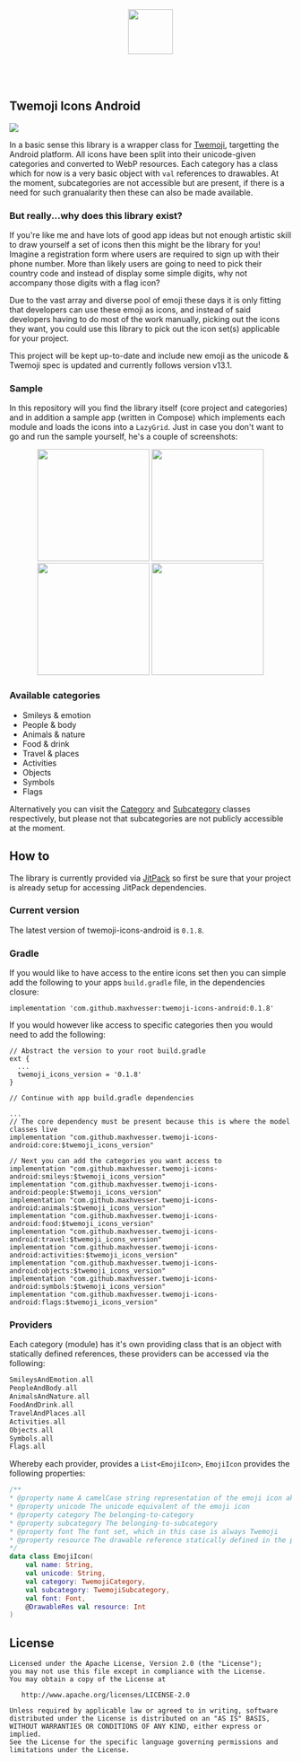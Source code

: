 <p align="center">
  </br>
  </br>
  <img src="https://emojipedia-us.s3.dualstack.us-west-1.amazonaws.com/thumbs/240/twitter/282/smiling-face-with-heart-eyes_1f60d.png" height="80"></img>
  </br>
  </br>
  </br>
  </br>
</p>

## Twemoji Icons Android

[![](https://jitpack.io/v/maxhvesser/twemoji-icons-android.svg)](https://jitpack.io/#maxhvesser/twemoji-icons-android)

In a basic sense this library is a wrapper class for [Twemoji](https://github.com/twitter/twemoji), targetting the Android platform. All icons have been split into their unicode-given categories and converted to WebP resources. Each category has a class which for now is a very basic object with `val` references to drawables. At the moment, subcategories are not accessible but are present, if there is a need for such granualarity then these can also be made available.

### But really...why does this library exist?

If you're like me and have lots of good app ideas but not enough artistic skill to draw yourself a set of icons then this might be the library for you! Imagine a registration form where users are required to sign up with their phone number. More than likely users are going to need to pick their country code and instead of display some simple digits, why not accompany those digits with a flag icon?

Due to the vast array and diverse pool of emoji these days it is only fitting that developers can use these emoji as icons, and instead of said developers having to do most of the work manually, picking out the icons they want, you could use this library to pick out the icon set(s) applicable for your project.

This project will be kept up-to-date and include new emoji as the unicode & Twemoji spec is updated and currently follows version v13.1.

### Sample

In this repository will you find the library itself (core project and categories) and in addition a sample app (written in Compose) which implements each module and loads the icons into a `LazyGrid`. Just in case you don't want to go and run the sample yourself, he's a couple of screenshots:

<p align="center">
    <img
        src="https://user-images.githubusercontent.com/46483870/129178025-a9e03f94-0d8d-4326-95e1-07a468979ba6.png"
        width="200">
    <img
        src="https://user-images.githubusercontent.com/46483870/129178037-aaca733f-7e1a-4cdc-88c9-d5549d70480c.png"
        width="200">
    <img 
        src="https://user-images.githubusercontent.com/46483870/129178045-9f124e12-3482-4207-bdcf-6bccb1a598f0.png"
        width="200">
    <img 
        src="https://user-images.githubusercontent.com/46483870/129178056-37312d84-7d29-41f9-82c2-3a754fbdb891.png"
        width="200">
</p>

### Available categories

- Smileys & emotion
- People & body
- Animals & nature
- Food & drink
- Travel & places
- Activities
- Objects
- Symbols
- Flags

Alternatively you can visit the [Category](https://github.com/maxhvesser/twemoji-icons-android/blob/main/core/src/main/java/no/mhl/twemojiiconsandroid/core/model/Category.kt) and [Subcategory](https://github.com/maxhvesser/twemoji-icons-android/blob/main/core/src/main/java/no/mhl/twemojiiconsandroid/core/model/Subcategory.kt) classes respectively, but please not that subcategories are not publicly accessible at the moment.

## How to

The library is currently provided via [JitPack](https://jitpack.io/#maxhvesser/twemoji-icons-android) so first be sure that your project is already setup for accessing JitPack dependencies. 

### Current version

The latest version of twemoji-icons-android is `0.1.8`.

### Gradle

If you would like to have access to the entire icons set then you can simple add the following to your apps `build.gradle` file, in the dependencies closure:

```
implementation 'com.github.maxhvesser:twemoji-icons-android:0.1.8'
```

If you would however like access to specific categories then you would need to add the following: 

```Gradle
// Abstract the version to your root build.gradle
ext {
  ...
  twemoji_icons_version = '0.1.8'
}

// Continue with app build.gradle dependencies

...
// The core dependency must be present because this is where the model classes live
implementation "com.github.maxhvesser.twemoji-icons-android:core:$twemoji_icons_version"

// Next you can add the categories you want access to
implementation "com.github.maxhvesser.twemoji-icons-android:smileys:$twemoji_icons_version"
implementation "com.github.maxhvesser.twemoji-icons-android:people:$twemoji_icons_version"
implementation "com.github.maxhvesser.twemoji-icons-android:animals:$twemoji_icons_version"
implementation "com.github.maxhvesser.twemoji-icons-android:food:$twemoji_icons_version"
implementation "com.github.maxhvesser.twemoji-icons-android:travel:$twemoji_icons_version"
implementation "com.github.maxhvesser.twemoji-icons-android:activities:$twemoji_icons_version"
implementation "com.github.maxhvesser.twemoji-icons-android:objects:$twemoji_icons_version"
implementation "com.github.maxhvesser.twemoji-icons-android:symbols:$twemoji_icons_version"
implementation "com.github.maxhvesser.twemoji-icons-android:flags:$twemoji_icons_version"

```

### Providers

Each category (module) has it's own providing class that is an object with statically defined references, these providers can be accessed via the following:

```Kotlin
SmileysAndEmotion.all
PeopleAndBody.all
AnimalsAndNature.all
FoodAndDrink.all
TravelAndPlaces.all
Activities.all
Objects.all
Symbols.all
Flags.all
```

Whereby each provider, provides a `List<EmojiIcon>`, `EmojiIcon` provides the following properties: 

```Kotlin
/**
* @property name A camelCase string representation of the emoji icon aka it's name
* @property unicode The unicode equivalent of the emoji icon
* @property category The belonging-to-category
* @property subcategory The belonging-to-subcategory
* @property font The font set, which in this case is always Twemoji
* @property resource The drawable reference statically defined in the provider class
*/
data class EmojiIcon(
    val name: String,
    val unicode: String,
    val category: TwemojiCategory,
    val subcategory: TwemojiSubcategory,
    val font: Font,
    @DrawableRes val resource: Int
)
```

## License

```
Licensed under the Apache License, Version 2.0 (the "License");
you may not use this file except in compliance with the License.
You may obtain a copy of the License at

   http://www.apache.org/licenses/LICENSE-2.0

Unless required by applicable law or agreed to in writing, software
distributed under the License is distributed on an "AS IS" BASIS,
WITHOUT WARRANTIES OR CONDITIONS OF ANY KIND, either express or implied.
See the License for the specific language governing permissions and
limitations under the License.
```

